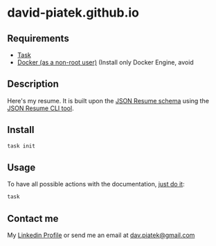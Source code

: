 # david-piatek.github.io

## Requirements

* [Task](https://taskfile.dev/installation/)
* [Docker (as a non-root user)](https://docs.docker.com/get-docker/) (Install only Docker Engine, avoid 

## Description

Here's my resume. It is built upon the [JSON Resume schema](https://jsonresume.org/schema/) using the [JSON Resume CLI tool](https://github.com/jsonresume/resume-cli). 

## Install

```bash
task init
```

## Usage

To have all possible actions with the documentation, [just do it](https://media.lesechos.com/api/v1/images/view/5f7f115dd286c25b4d4f4d6b/par_defaut/image.jpg):

```bash
task
```

## Contact me

My [Linkedin Profile](https://www.linkedin.com/in/david-piatek-519aa275/) or send me an email at dav.piatek@gmail.com
